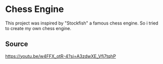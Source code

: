 # Chess Engine

This project was inspired by "Stockfish" a famous chess engine. So i tried to create my own chess engine.

## Source
https://youtu.be/w4FFX_otR-4?si=A3zdwXE_Vfj7tqhP

